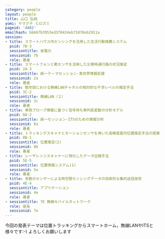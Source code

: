 ```yaml
---
category: people
layout: people
title: 山口 弘純
yomi: ヤマグチ ヒロズミ
pageid: '4402'
emailhash: bb667b3953ed3f8424eb73d70eb2911a
session:
- title: スマートハウス内センシングを活用した生活行動推薦システム
  psid: 7B-3
  sessiontitle: 省電力
  sessionid: 7b
  role: 著者
- title: スマートフォンと靴センサを活用した災害時通行路の状況推定
  psid: 2A-3
  sessiontitle: 統一テーマセッション-実世界情報処理
  sessionid: 2a
  role: 著者
- title: 都市部における無線LANチャネルの相対的な干渉レベルの推定手法
  psid: 3C-2
  sessiontitle: 無線LAN（２）
  sessionid: 3c
  role: 著者
- title: 車両プローブ情報に基づく信号待ち車列長変動の分析モデル
  psid: 8A-2
  sessiontitle: 統一セッション-ITSのための情報分析
  sessionid: 8a
  role: 著者
- title: トラッキングスキャナとモーションセンサを用いた高精度屋内位置推定手法の提案
  psid: 8B-1
  sessiontitle: 位置推定(2)
  sessionid: 8b
  role: 著者
- title: レーザレンジスキャナーに特化したデータ圧縮手法
  psid: 5E-5
  sessiontitle: 位置情報システム(1)
  sessionid: 5e
  role: 著者
- title: 多数のセンサーによる時空間センシングデータの効率的な集約送信技術
  psid: 4E-4
  sessiontitle: アプリケーション
  sessionid: 4e
  role: 著者
- sessiontitle: 7E 無線モバイルネットワーク
  role: 座長
  sessionid: 7e
---
```

今回の発表テーマは位置トラッキングからスマートホーム，無線LANやITSと様々です:-) よろしくお願いします